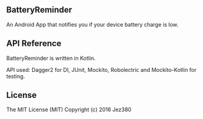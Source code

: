 ## BatteryReminder

An Android App that notifies you if your device battery charge is low.

## API Reference
BatteryReminder is written in Kotlin. 

API used: Dagger2 for DI, JUnit, Mockito, Robolectric and Mockito-Kotlin for testing.


## License

The MIT License (MIT)
Copyright (c) 2016 Jez380
